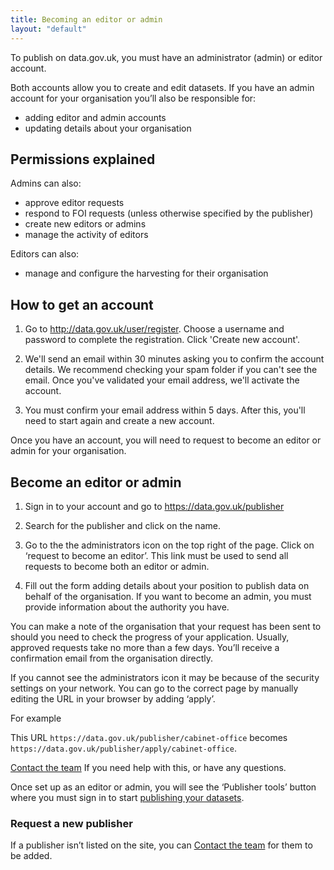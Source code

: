 ```yaml
---
title: Becoming an editor or admin
layout: "default"
---
```


To publish on data.gov.uk, you must have an administrator (admin) or editor account.

Both accounts allow you to create and edit datasets.
If you have an admin account for your organisation you’ll also be responsible for:

* adding editor and admin accounts
* updating details about your organisation 

## Permissions explained

Admins can also:

* approve editor requests
* respond to FOI requests (unless otherwise specified by the publisher)
* create new editors or admins
* manage the activity of editors

Editors can also:

* manage and configure the harvesting for their organisation

## How to get an account

1. Go to <http://data.gov.uk/user/register>. Choose a username and password to complete the registration. Click 'Create new account'.

2. We'll send an email within 30 minutes asking you to confirm the account details. We recommend checking your spam folder if you can't see the email. Once you've validated your email address,  we'll activate the account.

3. You must confirm your email address within 5 days. After this, you'll need to start again and create a new account.

Once you have an account, you will need to request to become an editor or admin for your organisation.


## Become an editor or admin

1. Sign in to your account and go to <https://data.gov.uk/publisher>

2. Search for the publisher and click on the name. 

3. Go to the the administrators icon on the top right of the page. Click on ‘request to become an editor’. This link must be      used to send all requests to become both an editor or admin.

4. Fill out the form adding details about your position to publish data on behalf of the organisation. If you want to become      an admin, you must provide information about the authority you have.

You can make a note of the organisation that your request has been sent to should you need to check the progress of your application. Usually, approved requests take no more than a few days. You’ll receive a confirmation email from the organisation directly. 

If you cannot see the administrators icon it may be because of the security settings on your network. You can go to the correct page by manually editing the URL in your browser by adding ‘apply’. 

For example

This URL
`https://data.gov.uk/publisher/cabinet-office` 
becomes `https://data.gov.uk/publisher/apply/cabinet-office`. 

[Contact the team](https://data.gov.uk/contact) If you need help with this, or have any questions.

Once set up as an editor or admin, you will see the ‘Publisher tools’ button where you must sign in to start [publishing your datasets](publishing_on_data_gov_uk_overview.html).

### Request a new publisher

If a publisher isn’t listed on the site, you can [Contact the team](https://data.gov.uk/contact) for them to be added.
